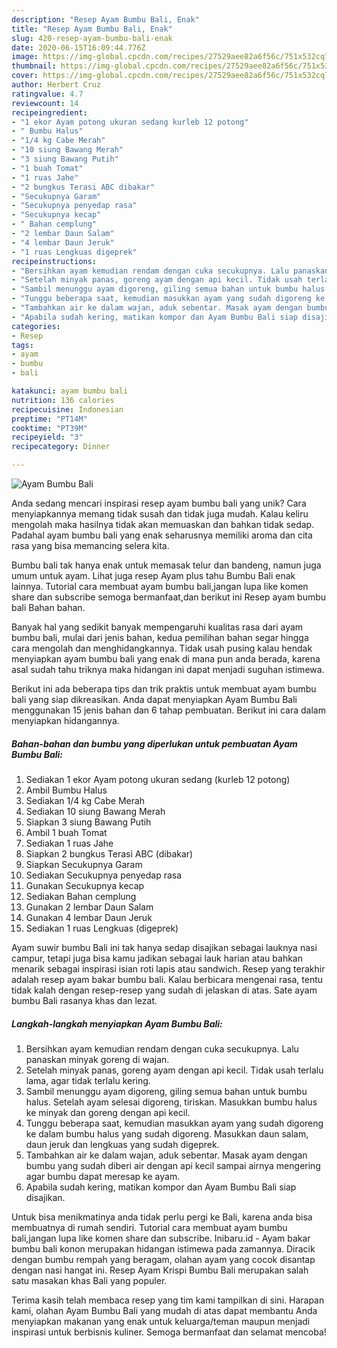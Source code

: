 ```yaml
---
description: "Resep Ayam Bumbu Bali, Enak"
title: "Resep Ayam Bumbu Bali, Enak"
slug: 420-resep-ayam-bumbu-bali-enak
date: 2020-06-15T16:09:44.776Z
image: https://img-global.cpcdn.com/recipes/27529aee82a6f56c/751x532cq70/ayam-bumbu-bali-foto-resep-utama.jpg
thumbnail: https://img-global.cpcdn.com/recipes/27529aee82a6f56c/751x532cq70/ayam-bumbu-bali-foto-resep-utama.jpg
cover: https://img-global.cpcdn.com/recipes/27529aee82a6f56c/751x532cq70/ayam-bumbu-bali-foto-resep-utama.jpg
author: Herbert Cruz
ratingvalue: 4.7
reviewcount: 14
recipeingredient:
- "1 ekor Ayam potong ukuran sedang kurleb 12 potong"
- " Bumbu Halus"
- "1/4 kg Cabe Merah"
- "10 siung Bawang Merah"
- "3 siung Bawang Putih"
- "1 buah Tomat"
- "1 ruas Jahe"
- "2 bungkus Terasi ABC dibakar"
- "Secukupnya Garam"
- "Secukupnya penyedap rasa"
- "Secukupnya kecap"
- " Bahan cemplung"
- "2 lembar Daun Salam"
- "4 lembar Daun Jeruk"
- "1 ruas Lengkuas digeprek"
recipeinstructions:
- "Bersihkan ayam kemudian rendam dengan cuka secukupnya. Lalu panaskan minyak goreng di wajan."
- "Setelah minyak panas, goreng ayam dengan api kecil. Tidak usah terlalu lama, agar tidak terlalu kering."
- "Sambil menunggu ayam digoreng, giling semua bahan untuk bumbu halus. Setelah ayam selesai digoreng, tiriskan. Masukkan bumbu halus ke minyak dan goreng dengan api kecil."
- "Tunggu beberapa saat, kemudian masukkan ayam yang sudah digoreng ke dalam bumbu halus yang sudah digoreng. Masukkan daun salam, daun jeruk dan lengkuas yang sudah digeprek."
- "Tambahkan air ke dalam wajan, aduk sebentar. Masak ayam dengan bumbu yang sudah diberi air dengan api kecil sampai airnya mengering agar bumbu dapat meresap ke ayam."
- "Apabila sudah kering, matikan kompor dan Ayam Bumbu Bali siap disajikan."
categories:
- Resep
tags:
- ayam
- bumbu
- bali

katakunci: ayam bumbu bali 
nutrition: 136 calories
recipecuisine: Indonesian
preptime: "PT14M"
cooktime: "PT39M"
recipeyield: "3"
recipecategory: Dinner

---
```



![Ayam Bumbu Bali](https://img-global.cpcdn.com/recipes/27529aee82a6f56c/751x532cq70/ayam-bumbu-bali-foto-resep-utama.jpg)

Anda sedang mencari inspirasi resep ayam bumbu bali yang unik? Cara menyiapkannya memang tidak susah dan tidak juga mudah. Kalau keliru mengolah maka hasilnya tidak akan memuaskan dan bahkan tidak sedap. Padahal ayam bumbu bali yang enak seharusnya memiliki aroma dan cita rasa yang bisa memancing selera kita.

Bumbu bali tak hanya enak untuk memasak telur dan bandeng, namun juga umum untuk ayam. Lihat juga resep Ayam plus tahu Bumbu Bali enak lainnya. Tutorial cara membuat ayam bumbu bali,jangan lupa like komen share dan subscribe semoga bermanfaat,dan berikut ini Resep ayam bumbu bali Bahan bahan.

Banyak hal yang sedikit banyak mempengaruhi kualitas rasa dari ayam bumbu bali, mulai dari jenis bahan, kedua pemilihan bahan segar hingga cara mengolah dan menghidangkannya. Tidak usah pusing kalau hendak menyiapkan ayam bumbu bali yang enak di mana pun anda berada, karena asal sudah tahu triknya maka hidangan ini dapat menjadi suguhan istimewa.


Berikut ini ada beberapa tips dan trik praktis untuk membuat ayam bumbu bali yang siap dikreasikan. Anda dapat menyiapkan Ayam Bumbu Bali menggunakan 15 jenis bahan dan 6 tahap pembuatan. Berikut ini cara dalam menyiapkan hidangannya.

<!--inarticleads1-->

##### Bahan-bahan dan bumbu yang diperlukan untuk pembuatan Ayam Bumbu Bali:

1. Sediakan 1 ekor Ayam potong ukuran sedang (kurleb 12 potong)
1. Ambil  Bumbu Halus
1. Sediakan 1/4 kg Cabe Merah
1. Sediakan 10 siung Bawang Merah
1. Siapkan 3 siung Bawang Putih
1. Ambil 1 buah Tomat
1. Sediakan 1 ruas Jahe
1. Siapkan 2 bungkus Terasi ABC (dibakar)
1. Siapkan Secukupnya Garam
1. Sediakan Secukupnya penyedap rasa
1. Gunakan Secukupnya kecap
1. Sediakan  Bahan cemplung
1. Gunakan 2 lembar Daun Salam
1. Gunakan 4 lembar Daun Jeruk
1. Sediakan 1 ruas Lengkuas (digeprek)


Ayam suwir bumbu Bali ini tak hanya sedap disajikan sebagai lauknya nasi campur, tetapi juga bisa kamu jadikan sebagai lauk harian atau bahkan menarik sebagai inspirasi isian roti lapis atau sandwich. Resep yang terakhir adalah resep ayam bakar bumbu bali. Kalau berbicara mengenai rasa, tentu tidak kalah dengan resep-resep yang sudah di jelaskan di atas. Sate ayam bumbu Bali rasanya khas dan lezat. 

<!--inarticleads2-->

##### Langkah-langkah menyiapkan Ayam Bumbu Bali:

1. Bersihkan ayam kemudian rendam dengan cuka secukupnya. Lalu panaskan minyak goreng di wajan.
1. Setelah minyak panas, goreng ayam dengan api kecil. Tidak usah terlalu lama, agar tidak terlalu kering.
1. Sambil menunggu ayam digoreng, giling semua bahan untuk bumbu halus. Setelah ayam selesai digoreng, tiriskan. Masukkan bumbu halus ke minyak dan goreng dengan api kecil.
1. Tunggu beberapa saat, kemudian masukkan ayam yang sudah digoreng ke dalam bumbu halus yang sudah digoreng. Masukkan daun salam, daun jeruk dan lengkuas yang sudah digeprek.
1. Tambahkan air ke dalam wajan, aduk sebentar. Masak ayam dengan bumbu yang sudah diberi air dengan api kecil sampai airnya mengering agar bumbu dapat meresap ke ayam.
1. Apabila sudah kering, matikan kompor dan Ayam Bumbu Bali siap disajikan.


Untuk bisa menikmatinya anda tidak perlu pergi ke Bali, karena anda bisa membuatnya di rumah sendiri. Tutorial cara membuat ayam bumbu bali,jangan lupa like komen share dan subscribe. Inibaru.id - Ayam bakar bumbu bali konon merupakan hidangan istimewa pada zamannya. Diracik dengan bumbu rempah yang beragam, olahan ayam yang cocok disantap dengan nasi hangat ini. Resep Ayam Krispi Bumbu Bali merupakan salah satu masakan khas Bali yang populer. 

Terima kasih telah membaca resep yang tim kami tampilkan di sini. Harapan kami, olahan Ayam Bumbu Bali yang mudah di atas dapat membantu Anda menyiapkan makanan yang enak untuk keluarga/teman maupun menjadi inspirasi untuk berbisnis kuliner. Semoga bermanfaat dan selamat mencoba!
